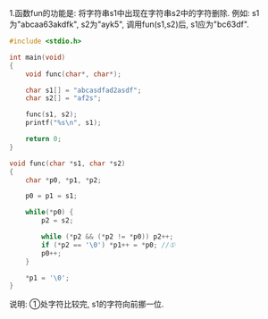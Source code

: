 1.函数fun的功能是: 将字符串s1中出现在字符串s2中的字符删除. 例如: s1为"abcaa63akdfk", s2为"ayk5", 调用fun(s1,s2)后, s1应为"bc63df".

```c
#include <stdio.h>

int main(void)
{
	void func(char*, char*);

	char s1[] = "abcasdfad2asdf";
	char s2[] = "af2s";

	func(s1, s2);
	printf("%s\n", s1);

	return 0;
}

void func(char *s1, char *s2)
{
	char *p0, *p1, *p2;

	p0 = p1 = s1;

	while(*p0) {
		p2 = s2;

		while (*p2 && (*p2 != *p0)) p2++;
		if (*p2 == '\0') *p1++ = *p0; //①
		p0++;
	}

	*p1 = '\0';
}
```
说明:
①处字符比较完, s1的字符向前挪一位.